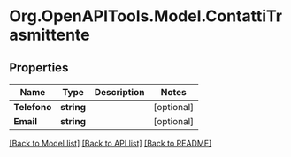 # Org.OpenAPITools.Model.ContattiTrasmittente

## Properties

Name | Type | Description | Notes
------------ | ------------- | ------------- | -------------
**Telefono** | **string** |  | [optional] 
**Email** | **string** |  | [optional] 

[[Back to Model list]](../README.md#documentation-for-models) [[Back to API list]](../README.md#documentation-for-api-endpoints) [[Back to README]](../README.md)


